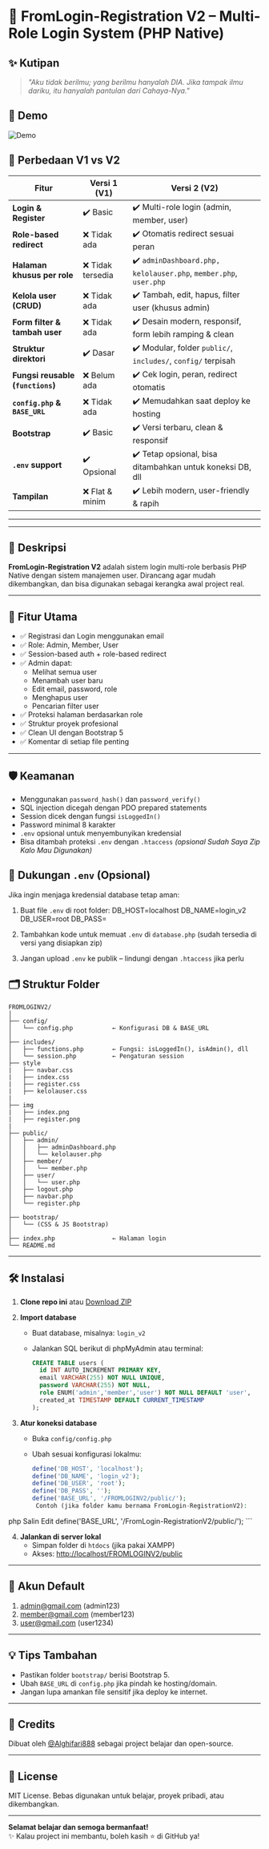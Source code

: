 
# 🔐 FromLogin-Registration V2 – Multi-Role Login System (PHP Native)

## ✨ Kutipan

> *"Aku tidak berilmu; yang berilmu hanyalah DIA. Jika tampak ilmu dariku, itu hanyalah pantulan dari Cahaya-Nya."*

## 🎥 Demo
![Demo](./demo.gif)


## 🚀 Perbedaan V1 vs V2

| Fitur                          | Versi 1 (V1)                              | Versi 2 (V2)                                                   |
|-------------------------------|-------------------------------------------|----------------------------------------------------------------|
| **Login & Register**          | ✔️ Basic                                   | ✔️ Multi-role login (admin, member, user)                      |
| **Role-based redirect**       | ❌ Tidak ada                               | ✔️ Otomatis redirect sesuai peran                              |
| **Halaman khusus per role**   | ❌ Tidak tersedia                          | ✔️ `adminDashboard.php, kelolauser.php`, `member.php`, `user.php`              |
| **Kelola user (CRUD)**        | ❌ Tidak ada                               | ✔️ Tambah, edit, hapus, filter user (khusus admin)             |
| **Form filter & tambah user** | ❌ Tidak ada                               | ✔️ Desain modern, responsif, form lebih ramping & clean        |
| **Struktur direktori**        | ✔️ Dasar                                   | ✔️ Modular, folder `public/`, `includes/`, `config/` terpisah  |
| **Fungsi reusable (`functions`)** | ❌ Belum ada                           | ✔️ Cek login, peran, redirect otomatis                         |
| **`config.php` & `BASE_URL`** | ❌ Tidak ada                               | ✔️ Memudahkan saat deploy ke hosting                           |
| **Bootstrap**                 | ✔️ Basic                                   | ✔️ Versi terbaru, clean & responsif                           |
| **`.env` support**            | ✔️ Opsional                                | ✔️ Tetap opsional, bisa ditambahkan untuk koneksi DB, dll      |
| **Tampilan**                  | ❌ Flat & minim                            | ✔️ Lebih modern, user-friendly & rapih                         |

---


---

## 📜 Deskripsi

**FromLogin-Registration V2** adalah sistem login multi-role berbasis PHP Native dengan sistem manajemen user. Dirancang agar mudah dikembangkan, dan bisa digunakan sebagai kerangka awal project real.

---

## 🎯 Fitur Utama

- ✅ Registrasi dan Login menggunakan email
- ✅ Role: Admin, Member, User
- ✅ Session-based auth + role-based redirect
- ✅ Admin dapat:
  - Melihat semua user
  - Menambah user baru
  - Edit email, password, role
  - Menghapus user
  - Pencarian filter user
- ✅ Proteksi halaman berdasarkan role
- ✅ Struktur proyek profesional
- ✅ Clean UI dengan Bootstrap 5
- ✅ Komentar di setiap file penting

---

## 🛡️ Keamanan

- Menggunakan `password_hash()` dan `password_verify()`
- SQL injection dicegah dengan PDO prepared statements
- Session dicek dengan fungsi `isLoggedIn()`
- Password minimal 8 karakter
- `.env` opsional untuk menyembunyikan kredensial
- Bisa ditambah proteksi `.env` dengan `.htaccess` *(opsional Sudah Saya Zip Kalo Mau Digunakan)*

## 🔧 Dukungan `.env` (Opsional)

Jika ingin menjaga kredensial database tetap aman:

1. Buat file `.env` di root folder:
DB_HOST=localhost DB_NAME=login_v2 DB_USER=root DB_PASS=

2. Tambahkan kode untuk memuat `.env` di `database.php` (sudah tersedia di versi yang disiapkan zip)

3. Jangan upload `.env` ke publik – lindungi dengan `.htaccess` jika perlu

## 🗂️ Struktur Folder

```
FROMLOGINV2/
│
├── config/
│   └── config.php           ← Konfigurasi DB & BASE_URL
│
├── includes/
│   ├── functions.php        ← Fungsi: isLoggedIn(), isAdmin(), dll
│   └── session.php          ← Pengaturan session
├── style
|   ├── navbar.css
|   ├── index.css
|   ├── register.css
|   ├── kelolauser.css
|
├── img
|   ├── index.png
|   ├── register.png
|
├── public/
│   ├── admin/
│   │   ├── adminDashboard.php
│   │   └── kelolauser.php
│   ├── member/
│   │   └── member.php
│   ├── user/
│   │   └── user.php
│   ├── logout.php
│   ├── navbar.php
│   └── register.php
│
├── bootstrap/
│   └── (CSS & JS Bootstrap)
│
├── index.php                ← Halaman login
└── README.md
```

---

## 🛠️ Instalasi

1. **Clone repo ini** atau [Download ZIP](https://github.com/Alghifari888/FromLogin-RegistrationV2/archive/refs/heads/main.zip)

2. **Import database**
   - Buat database, misalnya: `login_v2`
   - Jalankan SQL berikut di phpMyAdmin atau terminal:

     ```sql
     CREATE TABLE users (
       id INT AUTO_INCREMENT PRIMARY KEY,
       email VARCHAR(255) NOT NULL UNIQUE,
       password VARCHAR(255) NOT NULL,
       role ENUM('admin','member','user') NOT NULL DEFAULT 'user',
       created_at TIMESTAMP DEFAULT CURRENT_TIMESTAMP
     );
     ```

3. **Atur koneksi database**
   - Buka `config/config.php`
   - Ubah sesuai konfigurasi lokalmu:

     ```php
     define('DB_HOST', 'localhost');
     define('DB_NAME', 'login_v2');
     define('DB_USER', 'root');
     define('DB_PASS', '');
     define('BASE_URL', '/FROMLOGINV2/public/');
      Contoh (jika folder kamu bernama FromLogin-RegistrationV2):

php
Salin
Edit
define('BASE_URL', '/FromLogin-RegistrationV2/public/');
     ```

4. **Jalankan di server lokal**
   - Simpan folder di `htdocs` (jika pakai XAMPP)
   - Akses: [http://localhost/FROMLOGINV2/public](http://localhost/FROMLOGINV2/public)

---

## 🔐 Akun Default
1. admin@gmail.com (admin123)
2. member@gmail.com (member123)
3. user@gmail.com   (user1234)
---

## 💡 Tips Tambahan

- Pastikan folder `bootstrap/` berisi Bootstrap 5.
- Ubah `BASE_URL` di `config.php` jika pindah ke hosting/domain.
- Jangan lupa amankan file sensitif jika deploy ke internet.

---

## 🧠 Credits

Dibuat oleh [@Alghifari888](https://github.com/Alghifari888) sebagai project belajar dan open-source.

---

## 🌟 License

MIT License. Bebas digunakan untuk belajar, proyek pribadi, atau dikembangkan.

---

**Selamat belajar dan semoga bermanfaat!**  
✨ Kalau project ini membantu, boleh kasih ⭐ di GitHub ya!

```

